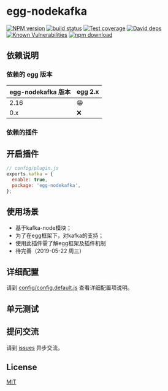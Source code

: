 # egg-nodekafka

[![NPM version][npm-image]][npm-url]
[![build status][travis-image]][travis-url]
[![Test coverage][codecov-image]][codecov-url]
[![David deps][david-image]][david-url]
[![Known Vulnerabilities][snyk-image]][snyk-url]
[![npm download][download-image]][download-url]

[npm-image]: https://img.shields.io/npm/v/egg-nodekafka.svg?style=flat-square
[npm-url]: https://npmjs.org/package/egg-nodekafka
[travis-image]: https://travis-ci.org/LuoShiXi/egg-nodekafka.svg?branch=master
[travis-url]: https://travis-ci.org/eggjs/egg-nodekafka
[codecov-image]: https://img.shields.io/codecov/c/github/eggjs/egg-nodekafka.svg?style=flat-square
[codecov-url]: https://codecov.io/gh/LuoShiXi/egg-nodekafka
[david-image]: https://img.shields.io/david/luoshixi/egg-nodekafka.svg?style=flat-square
[david-url]: https://david-dm.org/eggjs/egg-nodekafka
[snyk-image]: https://snyk.io/test/npm/egg-nodekafka/badge.svg?style=flat-square
[snyk-url]: https://snyk.io/test/npm/egg-nodekafka
[download-image]: https://img.shields.io/npm/dm/egg-nodekafka.svg?style=flat-square
[download-url]: https://npmjs.org/package/egg-nodekafka

<!--
Description here.
-->

## 依赖说明

### 依赖的 egg 版本

egg-nodekafka 版本 | egg 2.x
--- | ---
2.16 | 😁
0.x | ❌

### 依赖的插件
<!--

如果有依赖其它插件，请在这里特别说明。如

- security
- multipart

-->

## 开启插件

```js
// config/plugin.js
exports.kafka = {
  enable: true,
  package: 'egg-nodekafka',
};
```

## 使用场景

- 基于kafka-node模块；
- 为了在egg框架下，对kafka的支持；
- 使用此插件需了解egg框架及插件机制
- 待完善（2019-05-22 周三）

## 详细配置

请到 [config/config.default.js](config/config.default.js) 查看详细配置项说明。

## 单元测试

<!-- 描述如何在单元测试中使用此插件，例如 schedule 如何触发。无则省略。-->

## 提问交流

请到 [issues](https://github.com/LuoShiXi/egg-nodekafka/issues) 异步交流。

## License

[MIT](LICENSE)
